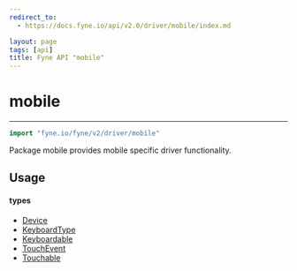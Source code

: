 ```yaml
---
redirect_to:
  - https://docs.fyne.io/api/v2.0/driver/mobile/index.md

layout: page
tags: [api]
title: Fyne API "mobile"
---
```



# mobile
---
```go
import "fyne.io/fyne/v2/driver/mobile"
```

Package mobile provides mobile specific driver functionality.

## Usage

#### types

 * [Device](device.html)
 * [KeyboardType](keyboardtype.html)
 * [Keyboardable](keyboardable.html)
 * [TouchEvent](touchevent.html)
 * [Touchable](touchable.html)
